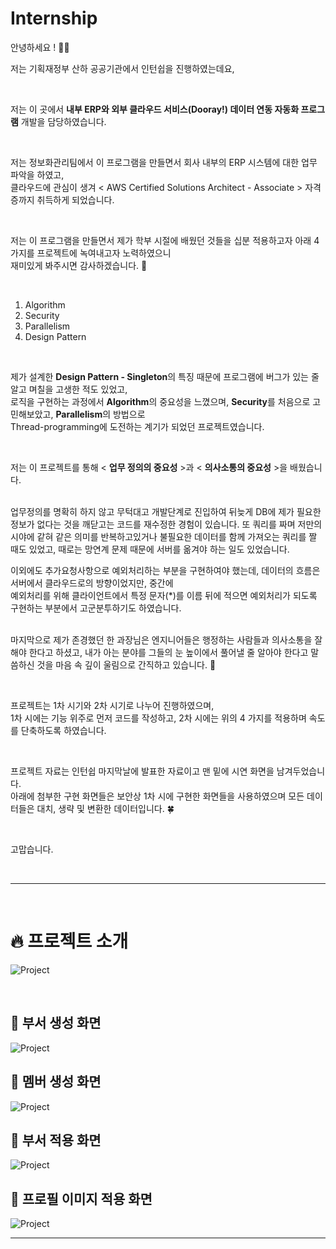# Internship

안녕하세요 ! 🙋‍♂️ <br> 

저는 기획재정부 산하 공공기관에서 인턴쉽을 진행하였는데요,

<br>

저는 이 곳에서 **내부 ERP와 외부 클라우드 서비스(Dooray!) 데이터 연동 자동화 프로그램** 개발을 담당하였습니다. 

<br>

저는 정보화관리팀에서 이 프로그램을 만들면서 회사 내부의 ERP 시스템에 대한 업무 파악을 하였고, <br>
클라우드에 관심이 생겨 < AWS Certified Solutions Architect - Associate > 자격증까지 취득하게 되었습니다.

<br>

저는 이 프로그램을 만들면서 제가 학부 시절에 배웠던 것들을 십분 적용하고자 아래 4가지를 프로젝트에 녹여내고자 노력하였으니<br> 재미있게 봐주시면 감사하겠습니다. 🐣  

<br>

1. Algorithm
2. Security
3. Parallelism
4. Design Pattern

<br>

제가 설계한 **Design Pattern - Singleton**의 특징 때문에 프로그램에 버그가 있는 줄 알고 며칠을 고생한 적도 있었고,<br>
로직을 구현하는 과정에서 **Algorithm**의 중요성을 느꼈으며, **Security**를 처음으로 고민해보았고, **Parallelism**의 방법으로<br>
Thread-programming에 도전하는 계기가 되었던 프로젝트였습니다.<br>

<br>

저는 이 프로젝트를 통해 < **업무 정의의 중요성** >과 < **의사소통의 중요성** >을 배웠습니다.<br><br>

업무정의를 명확히 하지 않고 무턱대고 개발단계로 진입하여 뒤늦게 DB에 제가 필요한 정보가 없다는 것을 깨닫고는 코드를 재수정한 경험이 있습니다. 또 쿼리를 짜며 저만의 시야에 같혀 같은 의미를 반복하고있거나 불필요한 데이터를 함께 가져오는 쿼리를 짤 때도 있었고, 때로는 망연계 문제 때문에 서버를 옮겨야 하는 일도 있었습니다.<br>

이외에도 추가요청사항으로 예외처리하는 부분을 구현하여야 했는데, 데이터의 흐름은 서버에서 클라우드로의 방향이었지만, 중간에 <br>
예외처리를 위해 클라이언트에서 특정 문자(*)를 이름 뒤에 적으면 예외처리가 되도록 구현하는 부분에서 고군분투하기도 하였습니다.<br><br>

마지막으로 제가 존경했던 한 과장님은 엔지니어들은 행정하는 사람들과 의사소통을 잘 해야 한다고 하셨고, 내가 아는 분야를 그들의 눈 높이에서 풀어낼 줄 알아야 한다고 말씀하신 것을 마음 속 깊이 울림으로 간직하고 있습니다. 🌿<br>


<br>

프로젝트는 1차 시기와 2차 시기로 나누어 진행하였으며, <br>
1차 시에는 기능 위주로 먼저 코드를 작성하고, 2차 시에는 위의 4 가지를 적용하며 속도를 단축하도록 하였습니다. <br>

<br>

프로젝트 자료는 인턴쉽 마지막날에 발표한 자료이고 맨 밑에 시연 화면을 남겨두었습니다.<br>
아래에 첨부한 구현 화면들은 보안상 1차 시에 구현한 화면들을 사용하였으며 모든 데이터들은 대치, 생략 및 변환한 데이터입니다. 🍀 

<br>

고맙습니다.

<br>

---

<br>

# 🔥 프로젝트 소개

![Project](source/project.jpg)

<br>

##  🐶  부서 생성 화면

![Project](source/add_dept_mossaic.gif)
<br>

##  🐝 멤버 생성 화면

![Project](source/add_member_mossaic.gif)
<br>

##  🦊 부서 적용 화면

![Project](source/put_dept_mossaic.gif)
<br>

##  🐻 프로필 이미지 적용 화면

![Project](source/put_image_mossaic.gif)

---
